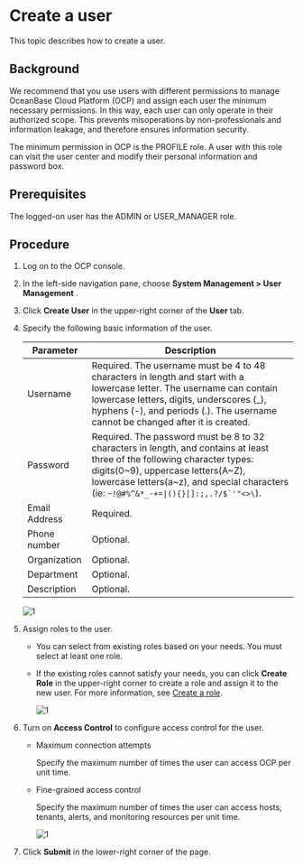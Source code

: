 Create a user
==================================

This topic describes how to create a user.

Background
-------------------------------

We recommend that you use users with different permissions to manage OceanBase Cloud Platform (OCP) and assign each user the minimum necessary permissions. In this way, each user can only operate in their authorized scope. This prevents misoperations by non-professionals and information leakage, and therefore ensures information security.

The minimum permission in OCP is the PROFILE role. A user with this role can visit the user center and modify their personal information and password box.

**Prerequisites**
--------------------------------------

The logged-on user has the ADMIN or USER_MANAGER role.

**Procedure**
----------------------------------

1. Log on to the OCP console.

2. In the left-side navigation pane, choose **System Management > User Management** .

3. Click **Create User** in the upper-right corner of the **User** tab.

4. Specify the following basic information of the user.

   |   Parameter   |                                                                                                                                         Description                                                                                                                                         |
   |---------------|---------------------------------------------------------------------------------------------------------------------------------------------------------------------------------------------------------------------------------------------------------------------------------------------|
   | Username      | Required.  The username must be 4 to 48 characters in length and start with a lowercase letter. The username can contain lowercase letters, digits, underscores (_), hyphens (-), and periods (.).  The username cannot be changed after it is created.     |
   | Password      | Required.  The password must be 8 to 32 characters in length, and contains at least three of the following character types: digits(0\~9), uppercase letters(A\~Z), lowercase letters(a\~z), and special characters (ie: <code>~!@#%^&*_-+=\|(){}[]:;,.?/$`'"<>\\</code>). |
   | Email Address | Required.                                                                                                                                                                                                                                                                                   |
   | Phone number  | Optional.                                                                                                                                                                                                                                                                                   |
   | Organization  | Optional.                                                                                                                                                                                                                                                                                   |
   | Department    | Optional.                                                                                                                                                                                                                                                                                   |
   | Description   | Optional.                                                                                                                                                                                                                                                                                   |

   ![1](https://help-static-aliyun-doc.aliyuncs.com/assets/img/en-US/2072044461/p394561.png)

5. Assign roles to the user.

   * You can select from existing roles based on your needs. You must select at least one role.

   * If the existing roles cannot satisfy your needs, you can click **Create Role** in the upper-right corner to create a role and assign it to the new user. For more information, see [Create a role](../400.manage-roles/200.create-a-role.md).

      ![1](https://help-static-aliyun-doc.aliyuncs.com/assets/img/en-US/2072044461/p394562.png)

6. Turn on **Access Control** to configure access control for the user.

   * Maximum connection attempts

     Specify the maximum number of times the user can access OCP per unit time.

   * Fine-grained access control

     Specify the maximum number of times the user can access hosts, tenants, alerts, and monitoring resources per unit time.

     ![1](https://help-static-aliyun-doc.aliyuncs.com/assets/img/en-US/3072044461/p394563.png)

7. Click **Submit** in the lower-right corner of the page.
